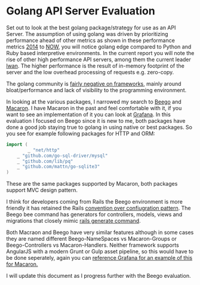 # Golang API Server Evaluation

Set out to look at the best golang package/strategy for use as an API Server. The assumption of using golang was driven by prioritizing performance ahead of other metrics as shown in these performance metrics [2014](https://www.techempower.com/benchmarks/#section=data-r9&hw=i7&test=json) to [NOW](https://www.techempower.com/benchmarks/#section=data-r12&hw=peak&test=json), you will notice golang edge compared to Python and Ruby based interpretive environments. In the current report you will note the rise of other high performance API servers, among them the current leader [lwan](https://github.com/lpereira/lwan). The higher performance is the result of in-memory footprint of the server and the low overhead processing of requests e.g. zero-copy.

The golang community is [fairly negative on frameworks](https://www.reddit.com/r/golang/comments/42cgre/best_framework_to_build_restful_api_in_golang/), mainly around bloat/performance and lack of visibility to the programming environment.

In looking at the various packages, I narrowed my search to [Beego](http://beego.me/) and [Macaron](https://go-macaron.com/). I have Macaron in the past and feel comfortable with it, if you want to see an implementation of it you can look at [Grafana](http://grafana.org/). In this evaluation I focused on Beego since it is new to me, both packages have done a good job staying true to golang in using native or best packages. So you see for example following packages for HTTP and ORM: 
```go
import (
		_ "net/http"
    _ "github.com/go-sql-driver/mysql"
    _ "github.com/lib/pq"
    _ "github.com/mattn/go-sqlite3"
)
```
These are the same packages supported by Macaron, both packages support MVC design pattern. 

I think for developers coming from Rails the Beego environment is more friendly it has retained the Rails [convention over confiugration pattern](https://en.wikipedia.org/wiki/Convention_over_configuration). The Beego bee command has generators for controllers, models, views and migrations that closely mimic [rails generate command](http://guides.rubyonrails.org/command_line.html#rails-generate).

Both Macraon and Beego have very similar features although in some cases they are named different Beego-NameSpaces vs Macaron-Groups or Beego-Controllers vs Macaron-Handlers. Neither framework supports AngularJS with a modern Grunt or Gulp asset pipeline, so this would have to be done seperately, again you can [reference Grafana for an example of this for Macaron.](http://grafana.org/)

I will update this document as I progress further with the Beego evaluation.